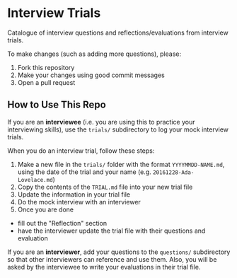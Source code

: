 # Interview Trials

Catalogue of interview questions and reflections/evaluations from interview trials.

To make changes (such as adding more questions), please:

1. Fork this repository
1. Make your changes using good commit messages
1. Open a pull request

## How to Use This Repo

If you are an **interviewee** (i.e. you are using this to practice your interviewing skills), use the `trials/` subdirectory to log your mock interview trials.

When you do an interview trial, follow these steps:

1. Make a new file in the `trials/` folder with the format `YYYYMMDD-NAME.md`, using the date of the trial and your name (e.g. `20161228-Ada-Lovelace.md`)
1. Copy the contents of the `TRIAL.md` file into your new trial file
1. Update the information in your trial file
1. Do the mock interview with an interviewer
1. Once you are done
  - fill out the "Reflection" section
  - have the interviewer update the trial file with their questions and evaluation

If you are an **interviewer**, add your questions to the `questions/` subdirectory so that other interviewers can reference and use them. Also, you will be asked by the interviewee to write your evaluations in their trial file.
